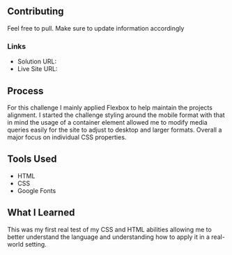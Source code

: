 ## Contributing
Feel free to pull. Make sure to update information accordingly

### Links
* Solution URL:
* Live Site URL:

## Process
For this challenge I mainly applied Flexbox to help maintain the projects alignment. I started the challenge styling around the mobile format with that in mind the usage of a container element allowed me to modify media queries easily for the site to adjust to desktop and larger formats. Overall a major focus on individual CSS properties.

## Tools Used
* HTML
* CSS
* Google Fonts

## What I Learned
This was my first real test of my CSS and HTML abilities allowing me to better understand the language and understanding how to apply it in a real-world setting.